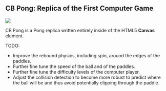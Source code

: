 ## CB Pong: Replica of the First Computer Game

[![](pic)](https://caseybennington.github.io/bloc-pong)

CB Pong is a Pong replica written entirely inside of the HTML5 **Canvas** element.

TODO:
  * Improve the rebound physics, including spin, around the edges of the paddles.
  * Further fine tune the speed of the ball and of the paddles.
  * Further fine tune the difficulty levels of the computer player.
  * Adjust the collision detection to become more robust to predict where the ball will be and thus avoid potentially clipping through the paddle.
